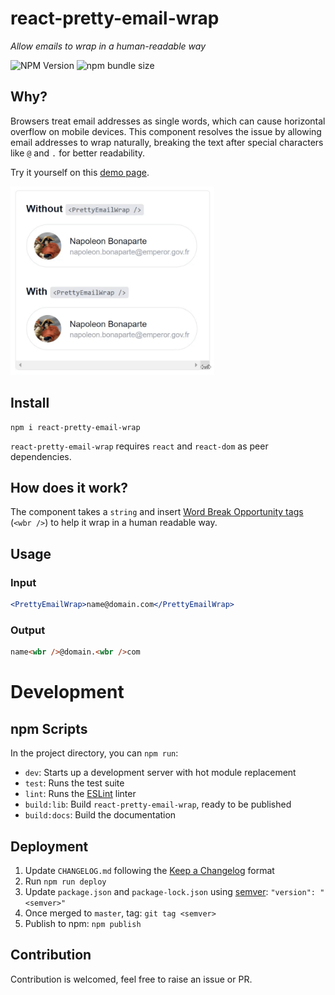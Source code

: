 # react-pretty-email-wrap

_Allow emails to wrap in a human-readable way_

![NPM Version](https://img.shields.io/npm/v/react-pretty-email-wrap)
![npm bundle size](https://img.shields.io/bundlephobia/minzip/react-pretty-email-wrap)

## Why?

Browsers treat email addresses as single words, which can cause horizontal overflow on mobile devices. This component resolves the issue by allowing email addresses to wrap naturally, breaking the text after special characters like `@` and `.` for better readability.

Try it yourself on this [demo page](https://johanmouchet.github.io/react-pretty-email-wrap/).

<img src="src/images/demo.gif" width="326" height="302" alt="An illustration of how react-pretty-email-wrap allows an email to wrap rather than overflow">

## Install

```
npm i react-pretty-email-wrap
```

`react-pretty-email-wrap` requires `react` and `react-dom` as peer dependencies.

## How does it work?

The component takes a `string` and insert [Word Break Opportunity tags](https://developer.mozilla.org/en-US/docs/Web/HTML/Element/wbr) (`<wbr />`) to help it wrap in a human readable way.

## Usage

### Input

```jsx
<PrettyEmailWrap>name@domain.com</PrettyEmailWrap>
```

### Output

```html
name<wbr />@domain.<wbr />com
```

# Development

## npm Scripts

In the project directory, you can `npm run`:

- `dev`: Starts up a development server with hot module replacement
- `test`: Runs the test suite
- `lint`: Runs the [ESLint](https://eslint.org/) linter
- `build:lib`: Build `react-pretty-email-wrap`, ready to be published
- `build:docs`: Build the documentation

## Deployment

1. Update `CHANGELOG.md` following the [Keep a Changelog](https://keepachangelog.com/en/1.0.0/) format
2. Run `npm run deploy`
3. Update `package.json` and `package-lock.json` using [semver](https://semver.org/): `"version": "<semver>"`
4. Once merged to `master`, tag: `git tag <semver>`
5. Publish to npm: `npm publish`

## Contribution

Contribution is welcomed, feel free to raise an issue or PR.
